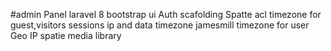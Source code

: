 #admin Panel
laravel 8 bootstrap ui
Auth scafolding
Spatte acl
timezone for guest,visitors sessions ip and data
timezone jamesmill timezone for user
Geo IP 
spatie media library
